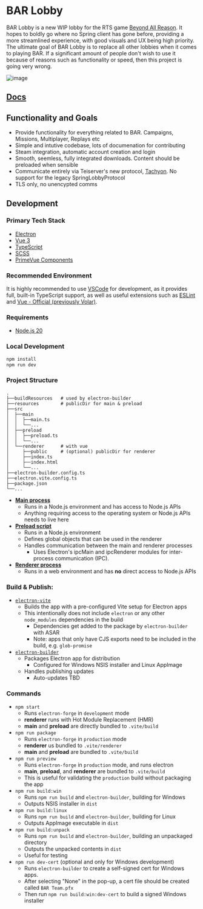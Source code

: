 # BAR Lobby

BAR Lobby is a new WIP lobby for the RTS game [Beyond All Reason](https://www.beyondallreason.info/). It hopes to boldly go where no Spring client has gone before, providing a more streamlined experience, with good visuals and UX being high priority. The ultimate goal of BAR Lobby is to replace all other lobbies when it comes to playing BAR. If a significant amount of people don't wish to use it because of reasons such as functionality or speed, then this project is going very wrong.

![image](https://user-images.githubusercontent.com/1434248/223881325-bb8ac4f5-ed14-4ad8-ad33-970781cf3089.png)

## [Docs](https://beyond-all-reason.github.io/bar-lobby/)

## Functionality and Goals

-   Provide functionality for everything related to BAR. Campaigns, Missions, Multiplayer, Replays etc
-   Simple and intutive codebase, lots of documenation for contributing
-   Steam integration, automatic account creation and login
-   Smooth, seemless, fully integrated downloads. Content should be preloaded when sensible
-   Communicate entirely via Teiserver's new protocol, [Tachyon](https://github.com/beyond-all-reason/teiserver/tree/master/documents/tachyon). No support for the legacy SpringLobbyProtocol
-   TLS only, no unencypted comms

## Development

### Primary Tech Stack

-   [Electron](https://www.electronjs.org/)
-   [Vue 3](https://v3.vuejs.org/)
-   [TypeScript](https://www.typescriptlang.org/)
-   [SCSS](https://sass-lang.com/)
-   [PrimeVue Components](https://primevue.org/datatable)

### Recommended Environment

It is highly recommended to use [VSCode](https://code.visualstudio.com/) for development, as it provides full, built-in TypeScript support, as well as useful extensions such as [ESLint](https://marketplace.visualstudio.com/items?itemName=dbaeumer.vscode-eslint) and [Vue - Official (previously Volar)](https://marketplace.visualstudio.com/items?itemName=vue.volar).

### Requirements

-   [Node.js 20](https://nodejs.org/en/download/)

### Local Development

```bash
npm install
npm run dev
```

### Project Structure

```
.
├──buildResources   # used by electron-builder
├──resources        # publicDir for main & preload
├──src
│  ├──main
│  │  ├──main.ts
│  │  └──...
│  ├──preload
│  │  ├──preload.ts
│  │  └──...
│  └──renderer      # with vue
│     ├──public     # (optional) publicDir for renderer
│     ├──index.ts
│     ├──index.html
│     └──...
├──electron-builder.config.ts
├──electron.vite.config.ts
├──package.json
└──...
```

-   [**Main process**](https://www.electronjs.org/docs/latest/tutorial/process-model#the-main-process)
    -   Runs in a Node.js environment and has access to Node.js APIs
    -   Anything requiring access to the operating system or Node.js APIs needs to live here
-   [**Preload script**](https://www.electronjs.org/docs/latest/tutorial/process-model#preload-scripts)
    -   Runs in a Node.js environment
    -   Defines global objects that can be used in the renderer
    -   Handles communication between the main and renderer processes
        -   Uses Electron's ipcMain and ipcRenderer modules for inter-process communication (IPC).
-   [**Renderer process**](https://www.electronjs.org/docs/latest/tutorial/process-model#the-renderer-process)
    -   Runs in a web environment and has **no** direct access to Node.js APIs

### Build & Publish:

-   [`electron-vite`](https://electron-vite.org/guide/introduction)
    -   Builds the app with a pre-configured Vite setup for Electron apps
    -   This intentionally does not include `electron` or any other `node_modules` dependencies in the build
        -   Dependencies get added to the package by `electron-builder` with ASAR
        -   Note: apps that only have CJS exports need to be included in the build, e.g. `glob-promise`
-   [`electron-builder`](https://www.electron.build/)
    -   Packages Electron app for distribution
        -   Configured for Windows NSIS installer and Linux AppImage
    -   Handles publishing updates
        -   Auto-updates TBD

### Commands

-   `npm start`
    -   Runs `electron-forge` in `development` mode
    -   **renderer** runs with Hot Module Replacement (HMR)
    -   **main** and **preload** are directly bundled to `.vite/build`
-   `npm run package`
    -   Runs `electron-forge` in `production` mode
    -   **renderer** us bundled to `.vite/renderer`
    -   **main** and **preload** are bundled to `.vite/build`
-   `npm run preview`
    -   Runs `electron-forge` in `production` mode, and runs electron
    -   **main**, **preload**, and **renderer** are bundled to `.vite/build`
    -   This is useful for validating the `production` build without packaging the app
-   `npm run build:win`
    -   Runs `npm run build` and `electron-builder`, building for Windows
    -   Outputs NSIS installer in `dist`
-   `npm run build:linux`
    -   Runs `npm run build` and `electron-builder`, building for Linux
    -   Outputs AppImage executable in `dist`
-   `npm run build:unpack`
    -   Runs `npm run build` and `electron-builder`, building an unpackaged directory
    -   Outputs the unpacked contents in `dist`
    -   Useful for testing
-   `npm run dev-cert` (optional and only for Windows development)
    -   Runs `electron-builder` to create a self-signed cert for Windows apps.
    -   After selecting "None" in the pop-up, a cert file should be created called `BAR Team.pfx`
    -   Then run `npm run build:win:dev-cert` to build a signed Windows installer
